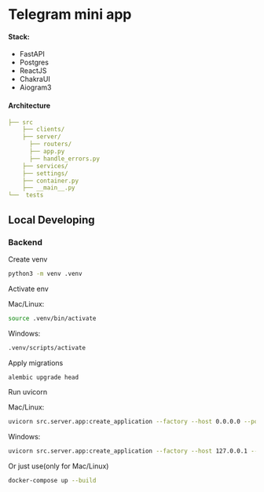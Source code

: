 # Telegram mini app

#### Stack:
- FastAPI
- Postgres
- ReactJS
- ChakraUI
- Aiogram3

#### Architecture

```yaml
├── src
    ├── clients/
    ├── server/
      ├── routers/
      ├── app.py
      ├── handle_errors.py
    ├── services/         
    ├── settings/
    ├── container.py
    ├── __main__.py
└──  tests
```

## Local Developing

### Backend

Create venv
```bash
python3 -m venv .venv
```

Activate env

Mac/Linux:
```bash
source .venv/bin/activate
```
Windows:
```bash
.venv/scripts/activate
```
Apply migrations
```bash
alembic upgrade head
```
Run uvicorn

Mac/Linux:
```bash
uvicorn src.server.app:create_application --factory --host 0.0.0.0 --port 443 --ssl-keyfile localhost-key.pem --ssl-certfile localhost.pem
```
Windows:
```bash
uvicorn src.server.app:create_application --factory --host 127.0.0.1 --port 443 --ssl-keyfile localhost-key.pem --ssl-certfile localhost.pem
```


Or just use(only for Mac/Linux)
```bash
docker-compose up --build
```